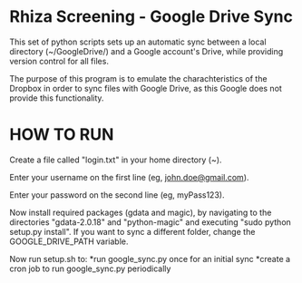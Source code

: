 Rhiza Screening - Google Drive Sync
===================================

This set of python scripts sets up an automatic sync between a local directory (~/GoogleDrive/)
and a Google account's Drive, while providing version control for all files.



The purpose of this program is to emulate the charachteristics of the Dropbox in order to sync
files with Google Drive, as this Google does not provide this
functionality.


HOW TO RUN
=======================================

Create a file called "login.txt" in your home directory (~).

Enter your username on the first line (eg, john.doe@gmail.com).

Enter your password on the second line (eg, myPass123).


Now install required packages (gdata and magic), by navigating to the directories "gdata-2.0.18" and  "python-magic" and executing "sudo python setup.py install". If you want to sync a different folder, change the GOOGLE_DRIVE_PATH variable.

Now run setup.sh to:
    *run google_sync.py once for an initial sync
    *create a cron job to run google_sync.py periodically

